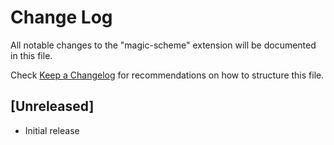 # Change Log

All notable changes to the "magic-scheme" extension will be documented in this file.

Check [Keep a Changelog](http://keepachangelog.com/) for recommendations on how to structure this file.

## [Unreleased]

- Initial release